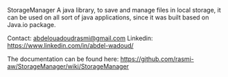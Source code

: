 StorageManager
A java library, to save and manage files in local storage, it can be used on all sort of java applications, since it was built based on Java.io package. 

Contact: abdelouadoudrasmi@gmail.com
Linkedin: https://www.linkedin.com/in/abdel-wadoud/

The documentation can be found here:
https://github.com/rasmi-aw/StorageManager/wiki/StorageManager

